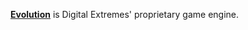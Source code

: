 [**Evolution**](https://en.wikipedia.org/wiki/Digital_Extremes#Technology) is Digital Extremes' proprietary game engine.